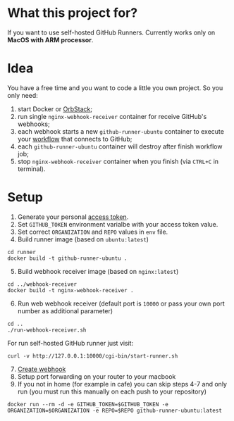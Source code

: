 # What this project for?

If you want to use self-hosted GitHub Runners. Currently works only on **MacOS with ARM processor**.



# Idea

You have a free time and you want to code a little you own project. So you only need:
1. start Docker or [OrbStack](https://orbstack.dev/);
2. run single `nginx-webhook-receiver` container for receive GitHub's webhooks;
3. each webhook starts a new `github-runner-ubuntu` container to execute your [workflow](https://docs.github.com/en/actions/learn-github-actions/understanding-github-actions#workflows) that connects to GitHub;
4. each `github-runner-ubuntu` container will destroy after finish workflow job;
5. stop `nginx-webhook-receiver` container when you finish (via `CTRL+C` in terminal).



# Setup

1. Generate your personal [access token](https://docs.github.com/en/authentication/keeping-your-account-and-data-secure/managing-your-personal-access-tokens).
2. Set `GITHUB_TOKEN` environment varialbe with your access token value.
3. Set correct `ORGANIZATION` and `REPO` values in `env` file.
4. Build runner image (based on `ubuntu:latest`)
```
cd runner
docker build -t github-runner-ubuntu .
```
5. Build webhook receiver image (based on `nginx:latest`)
```
cd ../webhook-receiver
docker build -t nginx-webhook-receiver .
```
6. Run web webhook receiver (default port is `10000` or pass your own port number as additional parameter)
```
cd ..
./run-webhook-receiver.sh
```
For run self-hosted GitHub runner just visit:
```
curl -v http://127.0.0.1:10000/cgi-bin/start-runner.sh
```
7. [Create webhook](https://docs.github.com/en/webhooks/using-webhooks/creating-webhooks)
8. Setup port forwarding on your router to your macbook
9. If you not in home (for example in cafe) you can skip steps 4-7 and only run (you must run this manually on each push to your repository)
```
docker run --rm -d -e GITHUB_TOKEN=$GITHUB_TOKEN -e ORGANIZATION=$ORGANIZATION -e REPO=$REPO github-runner-ubuntu:latest
```